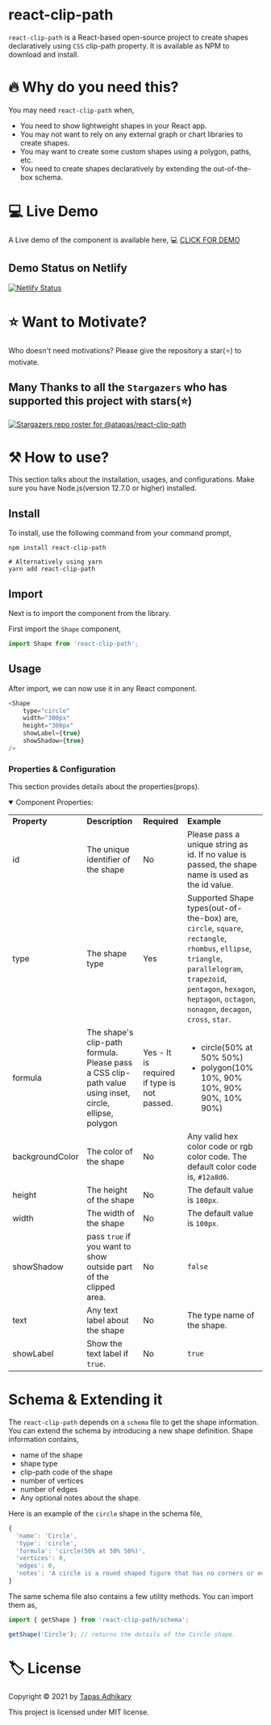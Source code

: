 # react-clip-path
`react-clip-path` is a React-based open-source project to create shapes declaratively using `CSS` clip-path property. It is available as NPM to download and install.

# 🔥 Why do you need this?
You may need `react-clip-path` when,

- You need to show lightweight shapes in your React app. 
- You may not want to rely on any external graph or chart libraries to create shapes.
- You may want to create some custom shapes using a polygon, paths, etc.
- You need to create shapes declaratively by extending the out-of-the-box schema.

# 💻 Live Demo
A Live demo of the component is available here, 💻 [CLICK FOR DEMO](https://react-clip-path.netlify.app/)

## Demo Status on Netlify

[![Netlify Status](https://api.netlify.com/api/v1/badges/6c1a6fc5-7887-431f-ac7c-3c14135e5e6b/deploy-status)](https://app.netlify.com/sites/react-clip-path/deploys)

# ⭐ Want to Motivate?
Who doesn't need motivations? Please give the repository a star(⭐) to motivate.

## Many Thanks to all the `Stargazers` who has supported this project with stars(⭐)

[![Stargazers repo roster for @atapas/react-clip-path](https://reporoster.com/stars/atapas/react-clip-path)](https://github.com/atapas/react-clip-path/stargazers)

# ⚒️ How to use?
This section talks about the installation, usages, and configurations. Make sure you have Node.js(version 12.7.0 or higher) installed.
## Install
To install, use the following command from your command prompt,

```shell
npm install react-clip-path

# Alternatively using yarn
yarn add react-clip-path
```

## Import
Next is to import the component from the library.

First import the `Shape` component,

```js
import Shape from 'react-clip-path';
```
## Usage
After import, we can now use it in any React component.

```js
<Shape
    type="circle"
    width="300px"
    height="300px"
    showLabel={true}
    showShadow={true}
/>
```
### Properties & Configuration
This section provides details about the properties(props).
<details open><summary>Component Properties:</summary>
<p>

<table>
  <tr>
    <td> <b>Property</b> </td> 
    <td> <b>Description</b> </td>
    <td> <b>Required</b> </td>
    <td> <b>Example</b> </td>
  </tr>

  <tr>
    <td> id </td>
    <td> The unique identifier of the shape </td>
    <td> No </td>
    <td>
      Please pass a unique string as id. If no value is passed, the shape name is used as the id value.
    </td>
  </tr>

  <tr>
    <td> type </td>
    <td> The shape type</td>
    <td> Yes </td>
    <td>
  Supported Shape types(out-of-the-box) are, <code>circle</code>, <code>square</code>, <code>rectangle</code>, <code>rhombus</code>, <code>ellipse</code>, <code>triangle</code>, <code>parallelogram</code>, <code>trapezoid</code>, <code>pentagon</code>, <code>hexagon</code>, <code>heptagon</code>, <code>octagon</code>, <code>nonagon</code>, <code>decagon</code>, <code>cross</code>, <code>star</code>.
    </td>
  </tr>

  <tr>
    <td> formula </td>
    <td> The shape's clip-path formula. Please pass a CSS clip-path value using inset, circle, ellipse, polygon</td>
    <td> Yes - It is required if type is not passed.  </td>
    <td>
      <ul>
        <li>circle(50% at 50% 50%)</li>
        <li>polygon(10% 10%, 90% 10%, 90% 90%, 10% 90%)</li>
      </ul>
    </td>
  </tr>

  <tr>
    <td> backgroundColor </td>
    <td> The color of the shape </td>
    <td> No </td>
    <td>
      Any valid hex color code or rgb color code. The default color code is, <code>#12a8d6</code>.
    </td>
  </tr>

  <tr>
    <td> height </td>
    <td> The height of the shape </td>
    <td> No </td>
    <td>
      The default value is <code>100px</code>.
    </td>
  </tr>

  <tr>
    <td> width </td>
    <td> The width of the shape </td>
    <td> No </td>
    <td>
      The default value is <code>100px</code>.
    </td>
  </tr>

  <tr>
    <td> showShadow </td>
    <td> pass <code>true</code> if you want to show outside part of the clipped area. </td>
    <td> No </td>
    <td>
      <code>false</code>
    </td>
  </tr>

  <tr>
    <td> text </td>
    <td> Any text label about the shape </td>
    <td> No </td>
    <td>
      The type name of the shape.
    </td>
  </tr>

  <tr>
    <td> showLabel </td>
    <td> Show the text label if <code>true</code>. </td>
    <td> No </td>
    <td>
      <code>true</code>
    </td>
  </tr>

</table>

</p>
</details>


# Schema & Extending it
The `react-clip-path` depends on a `schema` file to get the shape information. You can extend the schema by introducing a new shape definition. Shape information contains,

- name of the shape
- shape type
- clip-path code of the shape
- number of vertices
- number of edges
- Any optional notes about the shape.

Here is an example of the `circle` shape in the schema file,

```js
{
  'name': 'Circle',
  'type': 'circle',
  'formula': 'circle(50% at 50% 50%)',
  'vertices': 0,
  'edges': 0,
  'notes': 'A circle is a round shaped figure that has no corners or edges. In geometry, a circle can be defined as a closed, two-dimensional curved shape.'
}
```

The same schema file also contains a few utility methods. You can import them as,

```js
import { getShape } from 'react-clip-path/schema';

getShape('Circle'); // returns the details of the Circle shape.
```

# 🏷️ License
Copyright © 2021 by [Tapas Adhikary](https://tapasadhikary.com/)

This project is licensed under MIT license.



